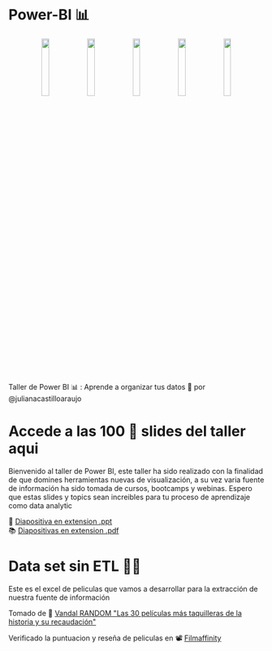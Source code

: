# Power-BI 📊
<div align="center">
  <img align="center" width="17%" src="https://user-images.githubusercontent.com/96964513/276088382-2ac869c4-7eaa-49c7-8712-10159083a8dc.png">
</a>
  <img align="center" width="17%" src="https://user-images.githubusercontent.com/96964513/276088681-ab1e79cb-c32c-4244-8407-055af724e13c.png">
</a>
  <img align="center" width="17%" src="https://user-images.githubusercontent.com/96964513/276088853-8556794c-8694-4201-b86c-abcab100e189.png">
</a>
  <img align="center" width="17%" src="https://user-images.githubusercontent.com/96964513/276088984-b174cf9e-470b-41e8-b559-75fc2ee07273.png">
</a>
</a>
  <img align="center" width="17%" src="https://user-images.githubusercontent.com/96964513/276089142-84aff5af-a871-4480-bf82-c1d05ecf7fc0.png">
</a>
  
</div>

Taller de Power BI 📊 : Aprende a organizar tus datos 🎯 por @julianacastilloaraujo
# Accede a las  100 🚀 slides del taller aqui 

Bienvenido al taller de Power BI, este taller ha sido realizado con la finalidad de que domines herramientas nuevas de visualización, a su vez varia fuente de información ha sido tomada de cursos, bootcamps y webinas. Espero que estas slides y topics sean increibles para tu proceso de aprendizaje como data analytic 

🎯 [Diapositiva en extension .ppt](https://docs.google.com/presentation/d/1jRApyJY4zoZGisrlKq1Pnb2SV1QdpHOK/edit?usp=sharing&ouid=101757647096398765195&rtpof=true&sd=true) <br>
📚 [Diapositivas en extension .pdf](https://drive.google.com/file/d/194h7StaC29Wo0PZALTFjpVLYfNiKcdMi/view?usp=sharing)

# Data set sin ETL 👩‍💻
Este es el excel de peliculas que vamos a desarrollar para la extracción de nuestra fuente de información

Tomado de 🍿 [Vandal RANDOM "Las 30 películas más taquilleras de la historia y su recaudación"](https://vandal.elespanol.com/reportaje/random-las-30-peliculas-mas-taquilleras-de-la-historia-y-su-recaudacion)

Verificado la puntuacion y reseña de peliculas en 📽 [Filmaffinity](https://www.filmaffinity.com/co/advsearch.php)
